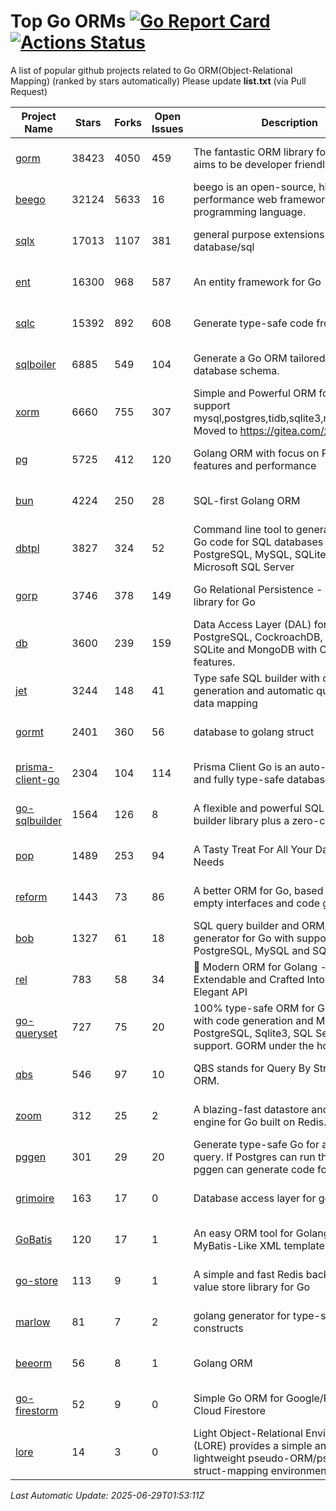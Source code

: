 # Top Go ORMs [![Go Report Card](https://goreportcard.com/badge/github.com/d-tsuji/awesome-go-orms)](https://goreportcard.com/report/github.com/d-tsuji/awesome-go-orms) [![Actions Status](https://github.com/d-tsuji/awesome-go-orms/workflows/CI/badge.svg)](https://github.com/d-tsuji/awesome-go-orms/actions)
A list of popular github projects related to Go ORM(Object-Relational Mapping) (ranked by stars automatically)
Please update **list.txt** (via Pull Request)

| Project Name | Stars | Forks | Open Issues | Description | Last Update |
| ------------ | ----- | ----- | ----------- | ----------- | ----------- |
| [gorm](https://github.com/go-gorm/gorm) | 38423 | 4050 | 459 | The fantastic ORM library for Golang, aims to be developer friendly | 2025-06-29 01:44:42 |
| [beego](https://github.com/beego/beego) | 32124 | 5633 | 16 | beego is an open-source, high-performance web framework for the Go programming language. | 2025-06-28 19:58:43 |
| [sqlx](https://github.com/jmoiron/sqlx) | 17013 | 1107 | 381 | general purpose extensions to golang's database/sql | 2025-06-28 19:20:59 |
| [ent](https://github.com/ent/ent) | 16300 | 968 | 587 | An entity framework for Go | 2025-06-28 17:53:29 |
| [sqlc](https://github.com/sqlc-dev/sqlc) | 15392 | 892 | 608 | Generate type-safe code from SQL | 2025-06-29 01:42:33 |
| [sqlboiler](https://github.com/aarondl/sqlboiler) | 6885 | 549 | 104 | Generate a Go ORM tailored to your database schema. | 2025-06-28 18:24:08 |
| [xorm](https://github.com/go-xorm/xorm) | 6660 | 755 | 307 | Simple and Powerful ORM for Go, support mysql,postgres,tidb,sqlite3,mssql,oracle, Moved to https://gitea.com/xorm/xorm | 2025-06-28 18:23:02 |
| [pg](https://github.com/go-pg/pg) | 5725 | 412 | 120 | Golang ORM with focus on PostgreSQL features and performance | 2025-06-28 18:23:02 |
| [bun](https://github.com/uptrace/bun) | 4224 | 250 | 28 | SQL-first Golang ORM | 2025-06-28 21:02:14 |
| [dbtpl](https://github.com/xo/dbtpl) | 3827 | 324 | 52 | Command line tool to generate idiomatic Go code for SQL databases supporting PostgreSQL, MySQL, SQLite, Oracle, and Microsoft SQL Server | 2025-06-28 18:24:06 |
| [gorp](https://github.com/go-gorp/gorp) | 3746 | 378 | 149 | Go Relational Persistence - an ORM-ish library for Go | 2025-06-19 00:47:50 |
| [db](https://github.com/upper/db) | 3600 | 239 | 159 | Data Access Layer (DAL) for PostgreSQL, CockroachDB, MySQL, SQLite and MongoDB with ORM-like features. | 2025-06-28 18:23:09 |
| [jet](https://github.com/go-jet/jet) | 3244 | 148 | 41 | Type safe SQL builder with code generation and automatic query result data mapping | 2025-06-28 13:46:16 |
| [gormt](https://github.com/xxjwxc/gormt) | 2401 | 360 | 56 | database to golang struct | 2025-06-28 19:20:35 |
| [prisma-client-go](https://github.com/steebchen/prisma-client-go) | 2304 | 104 | 114 | Prisma Client Go is an auto-generated and fully type-safe database client | 2025-06-28 18:26:13 |
| [go-sqlbuilder](https://github.com/huandu/go-sqlbuilder) | 1564 | 126 | 8 | A flexible and powerful SQL string builder library plus a zero-config ORM. | 2025-06-26 00:11:49 |
| [pop](https://github.com/gobuffalo/pop) | 1489 | 253 | 94 | A Tasty Treat For All Your Database Needs | 2025-06-28 18:25:18 |
| [reform](https://github.com/go-reform/reform) | 1443 | 73 | 86 | A better ORM for Go, based on non-empty interfaces and code generation. | 2025-06-10 15:25:09 |
| [bob](https://github.com/stephenafamo/bob) | 1327 | 61 | 18 | SQL query builder and ORM/Factory generator for Go with support for PostgreSQL, MySQL and SQLite | 2025-06-28 08:24:34 |
| [rel](https://github.com/go-rel/rel) | 783 | 58 | 34 | :gem: Modern ORM for Golang - Testable, Extendable and Crafted Into a Clean and Elegant API | 2025-06-07 08:04:01 |
| [go-queryset](https://github.com/jirfag/go-queryset) | 727 | 75 | 20 | 100% type-safe ORM for Go (Golang) with code generation and MySQL, PostgreSQL, Sqlite3, SQL Server support. GORM under the hood. | 2025-03-20 17:26:07 |
| [qbs](https://github.com/coocood/qbs) | 546 | 97 | 10 | QBS stands for Query By Struct. A Go ORM. | 2025-04-13 12:51:23 |
| [zoom](https://github.com/albrow/zoom) | 312 | 25 | 2 | A blazing-fast datastore and querying engine for Go built on Redis. | 2025-05-14 07:27:04 |
| [pggen](https://github.com/jschaf/pggen) | 301 | 29 | 20 | Generate type-safe Go for any Postgres query. If Postgres can run the query, pggen can generate code for it. | 2025-06-12 16:56:38 |
| [grimoire](https://github.com/Fs02/grimoire) | 163 | 17 | 0 | Database access layer for golang | 2025-05-10 16:25:14 |
| [GoBatis](https://github.com/mei-rune/GoBatis) | 120 | 17 | 1 | An easy ORM tool for Golang, support MyBatis-Like XML template SQL | 2025-06-15 08:19:08 |
| [go-store](https://github.com/gosuri/go-store) | 113 | 9 | 1 | A simple and fast Redis backed key-value store library for Go | 2025-02-26 03:33:28 |
| [marlow](https://github.com/dadleyy/marlow) | 81 | 7 | 2 | golang generator for type-safe sql api constructs | 2024-09-26 21:16:01 |
| [beeorm](https://github.com/latolukasz/beeorm) | 56 | 8 | 1 | Golang ORM | 2025-01-10 21:08:58 |
| [go-firestorm](https://github.com/jschoedt/go-firestorm) | 52 | 9 | 0 | Simple Go ORM for Google/Firebase Cloud Firestore | 2024-09-04 05:56:37 |
| [lore](https://github.com/abrahambotros/lore) | 14 | 3 | 0 | Light Object-Relational Environment (LORE) provides a simple and lightweight pseudo-ORM/pseudo-struct-mapping environment for Go | 2023-09-25 08:03:17 |

*Last Automatic Update: 2025-06-29T01:53:11Z*